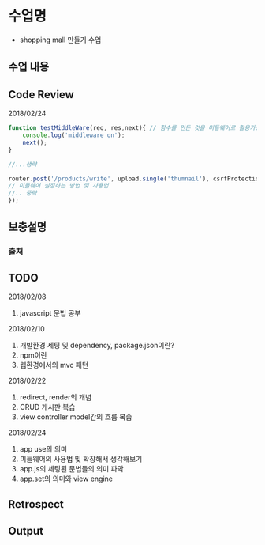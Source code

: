 # 수업명

- shopping mall 만들기 수업

## 수업 내용

## Code Review


2018/02/24

```javaScript
function testMiddleWare(req, res,next){ // 함수를 만든 것을 미들웨어로 활용가능 하며, app.js에서도 만들어서 라우팅시 설정 가능.
    console.log('middleware on');
    next();
}

//...생략

router.post('/products/write', upload.single('thumnail'), csrfProtection, function (req, res) {
// 미들웨어 설정하는 방법 및 사용법
//.. 중략
});

```

## 보충설명


### 출처


## TODO


2018/02/08

1. javascript 문법 공부

2018/02/10

1. 개발환경 세팅 및 dependency, package.json이란?
2. npm이란
3. 웹환경에서의 mvc 패턴

2018/02/22

1. redirect, render의 개념
2. CRUD 게시판 복습
3. view controller model간의 흐름 복습

2018/02/24

1. app use의 의미
2. 미들웨어의 사용법 및 확장해서 생각해보기
3. app.js의 세팅된 문법들의 의미 파악
4. app.set의 의미와 view engine


## Retrospect

## Output
